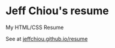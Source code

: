 # Jeff Chiou's resume
My HTML/CSS Resume

See at [jeffchiou.github.io/resume](https://jeffchiou.github.io/resume/)
